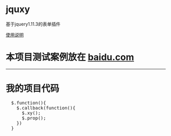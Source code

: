 # jquxy
基于jquery1.11.3的表单插件

<div><a href="#n1">使用说明</a>
</div>
<h1>
本项目测试案例放在
<a href="http://www.baidu.com">baidu.com</a>
</h1>
<hr/>
<h1>我的项目代码</h1>
<pre>
  $.function(){
    $.callback(function(){
      $.xy();
      $.prop();
    })
  }
</pre>

